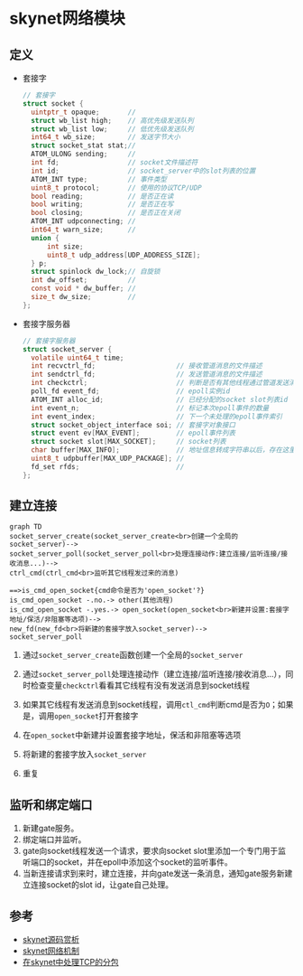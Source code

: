 # skynet网络模块



## 定义

- 套接字

  ```c
  // 套接字
  struct socket {
  	uintptr_t opaque;		// 
  	struct wb_list high;	// 高优先级发送队列
  	struct wb_list low;		// 低优先级发送队列
  	int64_t wb_size;		// 发送字节大小
  	struct socket_stat stat;// 
  	ATOM_ULONG sending;		// 
  	int fd;					// socket文件描述符
  	int id;					// socket_server中的slot列表的位置
  	ATOM_INT type;			// 事件类型
  	uint8_t protocol;		// 使用的协议TCP/UDP
  	bool reading;			// 是否正在读
  	bool writing;			// 是否正在写
  	bool closing;			// 是否正在关闭
  	ATOM_INT udpconnecting;	// 
  	int64_t warn_size;		// 
  	union {
  		int size;
  		uint8_t udp_address[UDP_ADDRESS_SIZE];
  	} p;
  	struct spinlock dw_lock;// 自旋锁
  	int dw_offset;			// 
  	const void * dw_buffer;	// 
  	size_t dw_size;			// 
  };
  ```

- 套接字服务器

  ```c
  // 套接字服务器
  struct socket_server {
  	volatile uint64_t time;
  	int recvctrl_fd;					// 接收管道消息的文件描述
  	int sendctrl_fd;					// 发送管道消息的文件描述
  	int checkctrl;						// 判断是否有其他线程通过管道发送消息到socket线程; 1:有
  	poll_fd event_fd;					// epoll实例id
  	ATOM_INT alloc_id;					// 已经分配的socket slot列表id
  	int event_n;						// 标记本次epoll事件的数量
  	int event_index;					// 下一个未处理的epoll事件索引
  	struct socket_object_interface soi;	// 套接字对象接口
  	struct event ev[MAX_EVENT]; 		// epoll事件列表
  	struct socket slot[MAX_SOCKET]; 	// socket列表
  	char buffer[MAX_INFO]; 				// 地址信息转成字符串以后，存在这里
  	uint8_t udpbuffer[MAX_UDP_PACKAGE];	// 
  	fd_set rfds;						// 
  };
  ```

  

## 建立连接

```mermaid
graph TD
socket_server_create(socket_server_create<br>创建一个全局的socket_server)-->
socket_server_poll(socket_server_poll<br>处理连接动作:建立连接/监听连接/接收消息...)-->
ctrl_cmd(ctrl_cmd<br>监听其它线程发过来的消息)

==>is_cmd_open_socket{cmd命令是否为'open_socket'?}
is_cmd_open_socket -.no.-> other(其他流程)
is_cmd_open_socket -.yes.-> open_socket(open_socket<br>新建并设置:套接字地址/保活/非阻塞等选项)-->
new_fd(new_fd<br>将新建的套接字放入socket_server)-->
socket_server_poll

```

1. 通过`socket_server_create`函数创建一个全局的`socket_server`

2. 通过`socket_server_poll`处理连接动作（建立连接/监听连接/接收消息...），同时检查变量`checkctrl`看看其它线程有没有发送消息到socket线程

3. 如果其它线程有发送消息到socket线程，调用`ctl_cmd`判断cmd是否为`O`；如果是，调用`open_socket`打开套接字

4. 在`open_socket`中新建并设置套接字地址，保活和非阻塞等选项

5. 将新建的套接字放入`socket_server`

6. 重复

   

## 监听和绑定端口

1. 新建gate服务。
2. 绑定端口并监听。
3. gate向socket线程发送一个请求，要求向socket slot里添加一个专门用于监听端口的socket，并在epoll中添加这个socket的监听事件。
4. 当新连接请求到来时，建立连接，并向gate发送一条消息，通知gate服务新建立连接socket的slot id，让gate自己处理。



## 参考

- [skynet源码赏析](https://manistein.github.io/blog/post/server/skynet/skynet%E6%BA%90%E7%A0%81%E8%B5%8F%E6%9E%90/)
- [skynet网络机制](https://manistein.github.io/blog/post/server/skynet/skynet%E7%BD%91%E7%BB%9C%E6%9C%BA%E5%88%B6/)
- [在skynet中处理TCP的分包](https://blog.codingnow.com/2016/03/skynet_tcp_package.html)

